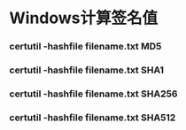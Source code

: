 # Windows计算签名值
### certutil -hashfile filename.txt MD5
### certutil -hashfile filename.txt SHA1
### certutil -hashfile filename.txt SHA256
### certutil -hashfile filename.txt SHA512
